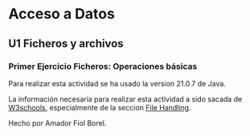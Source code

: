 # Acceso a Datos
## U1 Ficheros y archivos
### Primer Ejercicio Ficheros: Operaciones básicas

Para realizar esta actividad se ha usado la version 21.0.7 de Java.

La información necesaria para realizar esta actividad a sido sacada de [W3schools](https://www.w3schools.com/java/default.asp), especialmente de la seccion [File Handling](https://www.w3schools.com/java/java_files.asp).

Hecho por Amador Fiol Borel.